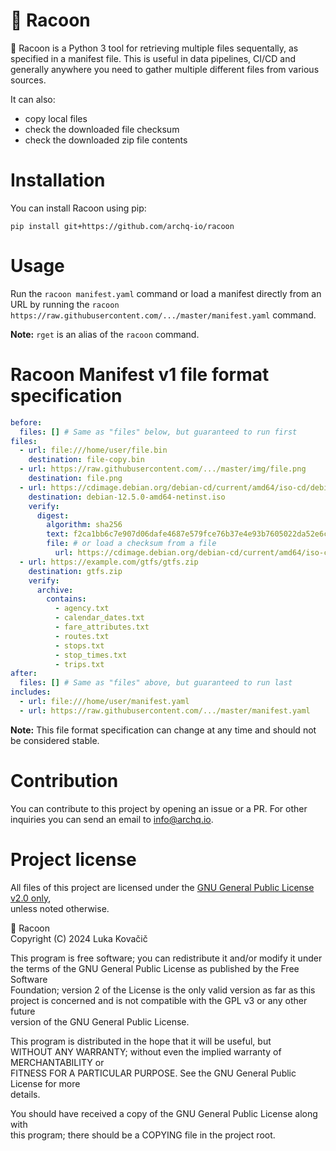 # 🦝 Racoon

🦝 Racoon is a Python 3 tool for retrieving multiple files sequentally, as
specified in a manifest file. This is useful in data pipelines, CI/CD and generally
anywhere you need to gather multiple different files from various sources.

It can also:
 - copy local files
 - check the downloaded file checksum
 - check the downloaded zip file contents

# Installation
You can install Racoon using pip:
```
pip install git+https://github.com/archq-io/racoon
```

# Usage
Run the `racoon manifest.yaml` command or load a manifest directly from an URL
by running the `racoon https://raw.githubusercontent.com/.../master/manifest.yaml`
command.

**Note:** `rget` is an alias of the `racoon` command.

# Racoon Manifest v1 file format specification
```yaml
before:
  files: [] # Same as "files" below, but guaranteed to run first
files:
  - url: file:///home/user/file.bin
    destination: file-copy.bin
  - url: https://raw.githubusercontent.com/.../master/img/file.png
    destination: file.png
  - url: https://cdimage.debian.org/debian-cd/current/amd64/iso-cd/debian-12.5.0-amd64-netinst.iso
    destination: debian-12.5.0-amd64-netinst.iso
    verify:
      digest:
        algorithm: sha256
        text: f2ca1bb6c7e907d06dafe4687e579fce76b37e4e93b7605022da52e6ccc26fd2 # Specify a checksum
        file: # or load a checksum from a file
          url: https://cdimage.debian.org/debian-cd/current/amd64/iso-cd/SHA256SUMS # Multiple checksums not supported yet
  - url: https://example.com/gtfs/gtfs.zip
    destination: gtfs.zip
    verify:
      archive:
        contains:
          - agency.txt
          - calendar_dates.txt
          - fare_attributes.txt
          - routes.txt
          - stops.txt
          - stop_times.txt
          - trips.txt
after:
  files: [] # Same as "files" above, but guaranteed to run last
includes:
  - url: file:///home/user/manifest.yaml
  - url: https://raw.githubusercontent.com/.../master/manifest.yaml
```
**Note:** This file format specification can change at any time and should not
be considered stable.

# Contribution
You can contribute to this project by opening an issue or a PR.
For other inquiries you can send an email to
<a href="mailto:info@archq.io">info@archq.io</a>.

# Project license
All files of this project are licensed under the
<a href="https://spdx.org/licenses/GPL-2.0-only.html">GNU General Public License v2.0 only</a>,  
unless noted otherwise.

🦝 Racoon  
Copyright (C) 2024 Luka Kovačič  

This program is free software; you can redistribute it and/or modify it under  
the terms of the GNU General Public License as published by the Free Software  
Foundation; version 2 of the License is the only valid version as far as this  
project is concerned and is not compatible with the GPL v3 or any other future  
version of the GNU General Public License.  

This program is distributed in the hope that it will be useful, but  
WITHOUT ANY WARRANTY; without even the implied warranty of MERCHANTABILITY or  
FITNESS FOR A PARTICULAR PURPOSE. See the GNU General Public License for more  
details.  

You should have received a copy of the GNU General Public License along with  
this program; there should be a COPYING file in the project root.  
